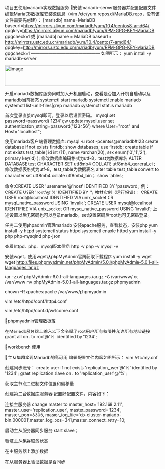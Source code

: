 项目五使用mariadb实现数据服务
安装mariadb-server服务器并配置配置文件
编辑MariaDB数据库安装源信息（vim /etc/yum.repos.d/MariaDB.repo，没有该文件需要先创建）：
[mariadb]
name=MariaDB
baseurl=https://mirrors.aliyun.com/mariadb/yum/10.4/centos8-amd64/
gpgkry=https://mirrors.aliyun.com/mariadb/yum/RPM-GPG-KEY-MariaDB
gpgcheck=1
或
[mariadb]
name = MariaDB
baseurl = http://mirrors.ustc.edu.cn/mariadb/yum/10.4/centos7-amd64/
gpgkey=http://mirrors.ustc.edu.cn/mariadb/yum/RPM-GPG-KEY-MariaDB
gpgcheck=1
————————————————
如图所示：
yum install -y mariadb-server 
  
<img width="1226" height="67" alt="image" src="https://github.com/user-attachments/assets/7e0c082a-9fdc-43e3-8142-ef301f2af1bf" />


开启mariadb数据库服务同时加入开机自启动，查看是否加入开机自启动以及mariadb当前状态
systemctl start mariadb
systemctl enable mariadb
systemctl list-unit-files|grep mariadb
systemctl status mariadb

首次登录直接mysql即可，登录以后设置密码。
mysql
set password=password('1234');w
update mysql.user set authentication_string=password('123456') 
where User="root" and Host="localhost";

使用mariadb客户端管理数据库:
mysql -u root -pcentos@mariadb#123
create database if not exists firstdb;
show databases;
use firstdb;
create table if not exists test_table(
id int (11),
name varchar(20),
sex enum('0','1','2'),
primary key(id)
);
修改数据库编码格式为utf-8，test为数据库名
ALTER DATABASE test CHARACTER SET utf8mb4 COLLATE utf8mb4_general_ci ;
修改数据表格式为utf-8，test_table为数据表名
alter table test_table  convert to character set utf8mb4 collate utf8mb4_bin；
show tables;

命令:CREATE USER 'username'@'host' IDENTIFIED BY 'password';
例：CREATE USER 'root'@'%' IDENTIFIED BY '';
教材实例（运行报错）：
CREATE USER root@localhost IDENTIFIED VIA unix_socket OR mysql_native_password USING 'invalid';
CREATE USER mysql@localhost IDENTIFIED VIA unix_socket OR mysql_native_password USING
'invalid';
上述设置以后无密码也可以登录mariadb，set设置密码后root也可无密码登录。

任务二使用phpadmin管理mariadb
安装apache服务，查看状态，安装php
yum install -y httpd
systemctl status httpd
systemctl enable httpd
yum install -y php php-mysqlnd php-json


查看httpd、php、mysql版本信息
http -v
php -v
mysql -v

安装wget，使用wget从phpMyAdmin官网获取下载程序
yum install -y wget
wget http://files.phpmyadmin.net/phpMyAdmin/5.0.1/phpMyAdmin-5.0.1-all-languages.tar.gz

tar -zxvf phpMyAdmin-5.0.1-all-languages.tar.gz -C /var/www/
cd  /var/www
mv phpMyAdmin-5.0.1-all-languages.tar.gz  phpmyadmin

chown -R apache:apache /var/www/phpmyadmin

vim /etc/httpd/conf/httpd.conf

vim /etc/httpd/conf.d/welcome.conf

phpmyadmin管理数据库










在Mariadb服务器上输入以下命令赋予root用户所有权限并允许所有地址链接
grant all on *.* to root@'%' identified by '1234';

workbench 使用












 




                                                                               
    
主从集群实现Mariadb的高可用
编辑配置文件内容如图所示： vim /etc/my.cnf   

创建同步账号：
create user if not exists 'replication_user'@'%' identified by '1234';
grant replication slave on *.* to 'replication_user'@'%';
      

获取主节点二进制文件位置和偏移量

创建第二台数据库服务器
配置好配置文件，内容如下：
  
连接主服务器
  change master to master_host='192.168.2.11', master_user='replication_user', master_password='1234', master_port=3306, master_log_file='db-cluster-mariadb-bin.000001',master_log_pos=341,master_connect_retry=10;
 
启动主从服务器同步服务
start slave；

验证主从集群服务状态
   
在主服务器上添加数据

在从服务器上验证数据是否同步

                                                                                                                                
